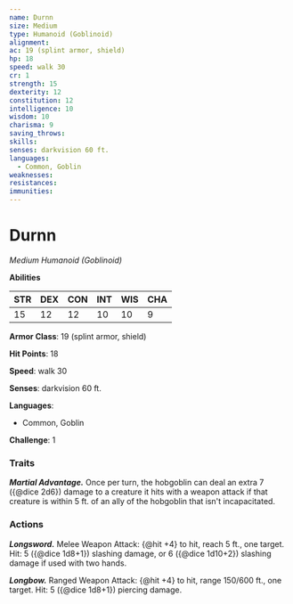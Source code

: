 ```yaml
---
name: Durnn
size: Medium
type: Humanoid (Goblinoid)
alignment: 
ac: 19 (splint armor, shield)
hp: 18
speed: walk 30
cr: 1
strength: 15
dexterity: 12
constitution: 12
intelligence: 10
wisdom: 10
charisma: 9
saving_throws:
skills:
senses: darkvision 60 ft.
languages:
  - Common, Goblin
weaknesses:
resistances:
immunities:
---
```


# Durnn

*Medium Humanoid (Goblinoid)*

**Abilities**

| STR | DEX | CON | INT | WIS | CHA |
| --- | --- | --- | --- | --- | --- |
| 15 | 12 | 12 | 10 | 10 | 9 |

**Armor Class**: 19 (splint armor, shield)

**Hit Points**: 18

**Speed**: walk 30

**Senses**: darkvision 60 ft.

**Languages**:
  - Common, Goblin

**Challenge**: 1

### Traits
***Martial Advantage.*** Once per turn, the hobgoblin can deal an extra 7 ({@dice 2d6}) damage to a creature it hits with a weapon attack if that creature is within 5 ft. of an ally of the hobgoblin that isn't incapacitated.

### Actions
***Longsword.*** Melee Weapon Attack: {@hit +4} to hit, reach 5 ft., one target. Hit: 5 ({@dice 1d8+1}) slashing damage, or 6 ({@dice 1d10+2}) slashing damage if used with two hands.

***Longbow.*** Ranged Weapon Attack: {@hit +4} to hit, range 150/600 ft., one target. Hit: 5 ({@dice 1d8+1}) piercing damage.

